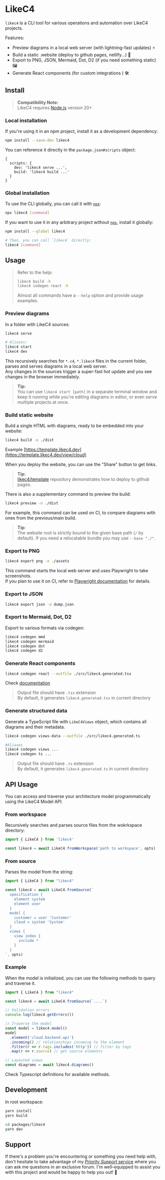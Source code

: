 # LikeC4

`likec4` is a CLI tool for various operations and automation over LikeC4 projects.

Features:

- Preview diagrams in a local web server (with lightning-fast updates) ⚡️
- Build a static .website (deploy to github pages, netlify...) 🔗
- Export to PNG, JSON, Mermaid, Dot, D2 (if you need something static) 🖼️
- Generate React components (for custom integrations ) 🛠️

## Install

> **Compatibility Note:**\
> LikeC4 requires [Node.js](https://nodejs.org/en/) version 20+

### Local installation

If you're using it in an npm project, install it as a development dependency:

```sh
npm install --save-dev likec4
```

You can reference it directly in the `package.json#scripts` object:

```json5
{
  scripts: {
    dev: 'likec4 serve ...',
    build: 'likec4 build ...'
  }
}
```

### Global installation

To use the CLI globally, you can call it with [`npx`](https://docs.npmjs.com/cli/v10/commands/npx):

```sh
npx likec4 [command]
```

If you want to use it in any arbitrary project without [`npx`](https://docs.npmjs.com/cli/v10/commands/npx), install it globally:

```sh
npm install --global likec4

# Then, you can call `likec4` directly:
likec4 [command]
```                                                     

## Usage

> Refer to the help:
>
> ```sh
> likec4 build -h
> likec4 codegen react -h
> ```
>
> Almost all commands have a `--help` option and provide usage examples.

### Preview diagrams

In a folder with LikeC4 sources:

```sh
likec4 serve

# Aliases:
likec4 start
likec4 dev
```

This recursively searches for `*.c4`, `*.likec4` files in the current folder, parses and serves diagrams in a local web server.\
Any changes in the sources trigger a super-fast hot update and you see changes in the browser immediately.

> **Tip:**\
> You can use `likec4 start [path]` in a separate terminal window and keep it running while you're editing diagrams in editor, or even serve multiple projects at once.

### Build static website

Build a single HTML with diagrams, ready to be embedded into your website:

```sh
likec4 build -o ./dist
```

Example [https://template.likec4.dev](https://template.likec4.dev/view/cloud)

When you deploy the website, you can use the "Share" button to get links.

> **Tip:**\
> [likec4/template](https://github.com/likec4/template) repository demonstrates how to deploy to github pages.

There is also a supplementary command to preview the build:

```sh
likec4 preview -o ./dist
```

For example, this command can be used on CI, to compare diagrams with ones from the previous/main build.

> **Tip:**\
> The website root is strictly bound to the given base path (`/` by default).
> If you need a relocatable bundle you may use `--base "./"`.

### Export to PNG

```sh
likec4 export png -o ./assets
```

This command starts the local web server and uses Playwright to take screenshots.\
If you plan to use it on CI, refer to [Playwright documentation](https://playwright.dev/docs/ci) for details.

### Export to JSON

```sh
likec4 export json -o dump.json
```

### Export to Mermaid, Dot, D2

Export to various formats via codegen:

```sh
likec4 codegen mmd
likec4 codegen mermaid
likec4 codegen dot
likec4 codegen d2
```

### Generate React components

```sh
likec4 codegen react --outfile ./src/likec4.generated.tsx
```

Check [documentation](https://likec4.dev/docs/tools/react/)

> Output file should have `.tsx` extension\
> By default, it generates `likec4.generated.tsx` in current directory

### Generate structured data

Generate a TypeScript file with `LikeC4Views` object, which contains all diagrams and their metadata.

```sh
likec4 codegen views-data --outfile ./src/likec4.generated.ts

#Aliases
likec4 codegen views ...
likec4 codegen ts ...
```

> Output file should have `.ts` extension\
> By default, it generates `likec4.generated.ts` in current directory

## API Usage

You can access and traverse your architecture model programmatically using the LikeC4 Model API.

### From workspace

Recursively searches and parses source files from the wokrkspace directory:

```ts
import { LikeC4 } from 'likec4'

const likec4 = await LikeC4.fromWorkspace('path to workspace', opts)
```  

### From source

Parses the model from the string:

```ts
import { LikeC4 } from "likec4"

const likec4 = await LikeC4.fromSource(`
  specification {
    element system
    element user
  }
  model {
    customer = user 'Customer'
    cloud = system 'System'
  }
  views {
    view index {
      include *
    }
  }
`, opts)
```

### Example

When the model is initialized, you can use the following methods to query and traverse it.

```ts
import { LikeC4 } from "likec4"

const likec4 = await LikeC4.fromSource(`....`)

// Validation errors
console.log(likec4.getErrors())

// Traverse the model
const model = likec4.model()
model
  .element('cloud.backend.api')
  .incoming() // relationships incoming to the element
  .filter(r => r.tags.includes('http')) // filter by tags
  .map(r => r.source) // get source elements

// Layouted views
const diagrams = await likec4.diagrams()


```  

Check Typescript definitions for available methods.

## Development

In root workspace:

```sh
yarn install
yarn build

cd packages/likec4
yarn dev
```

## Support

If there's a problem you're encountering or something you need help with, don't hesitate to take advantage of my [_Priority Support_ service](https://github.com/sponsors/davydkov) where you can ask me questions in an exclusive forum. I'm well-equipped to assist you with this project and would be happy to help you out! 🙂
